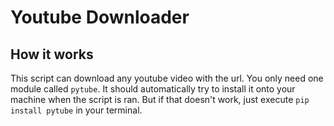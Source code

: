 # Youtube Downloader

## How it works

This script can download any youtube video with the url. You only need one module called `pytube`. It should automatically try to install it onto your machine when the script is ran. But if that doesn't work, just execute `pip install pytube` in your terminal.
